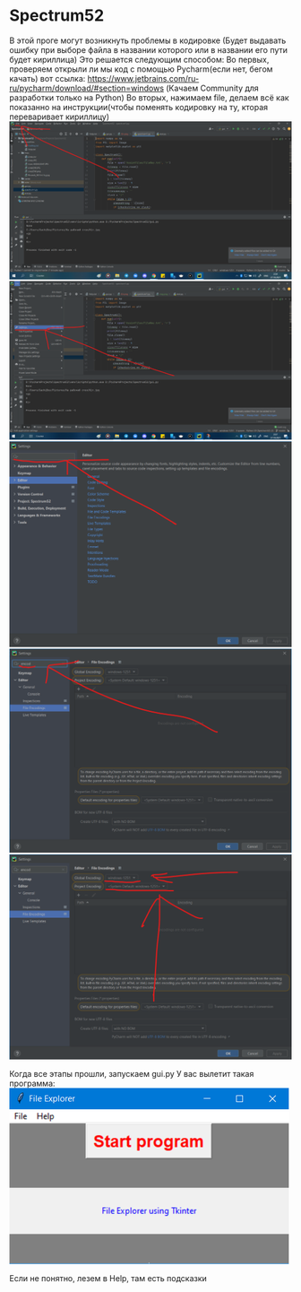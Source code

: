 # Spectrum52
В этой проге могут возникнуть проблемы в кодировке (Будет выдавать ошибку при выборе
файла в названии которого или в названии его пути будет кириллица)
Это решается следующим способом:
Во первых, проверяем открыли ли мы код с помощью Pycharm(если нет, бегом качать) 
вот ссылка: https://www.jetbrains.com/ru-ru/pycharm/download/#section=windows
(Качаем Community для разработки только на Python)
Во вторых, нажимаем file, делаем всё как показанно на инструкции(чтобы поменять кодировку на ту, кторая переваривает кириллицу)
![Image alt](https://github.com/KrechkoVsevolod201/Spectrum52/raw/master/Screenshots/img.png)
![Image alt](https://github.com/KrechkoVsevolod201/Spectrum52/raw/master/Screenshots/img_1.png)
![Image alt](https://github.com/KrechkoVsevolod201/Spectrum52/raw/master/Screenshots/img_2.png)
![Image alt](https://github.com/KrechkoVsevolod201/Spectrum52/raw/master/Screenshots/img_3.png)
![Image alt](https://github.com/KrechkoVsevolod201/Spectrum52/raw/master/Screenshots/img_4.png)

Когда все этапы прошли, запускаем gui.py
У вас вылетит такая программа:
![Image alt](https://github.com/KrechkoVsevolod201/Spectrum52/raw/master/Screenshots/img_5.png)

Если не понятно, лезем в Help, там есть подсказки